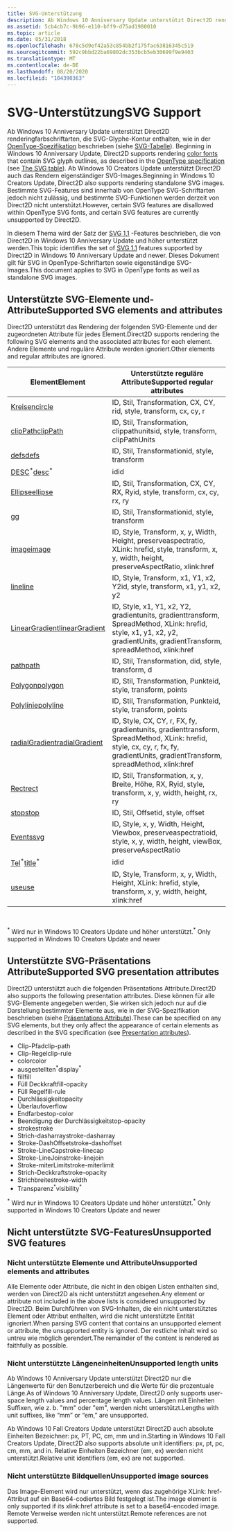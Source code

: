 ```yaml
---
title: SVG-Unterstützung
description: Ab Windows 10 Anniversary Update unterstützt Direct2D renderingfarbschriftarten, die SVG-Symbol Umschriften enthalten, wie in der OpenType-Spezifikation beschrieben (siehe die "SVG"-Tabelle).
ms.assetid: 5cb4cb7c-9b96-e110-bff9-d75ad1980010
ms.topic: article
ms.date: 05/31/2018
ms.openlocfilehash: 678c5d9ef42a53c854bb2f175fac63816345c519
ms.sourcegitcommit: 592c9bbd22ba69802dc353bcb5eb30699f9e9403
ms.translationtype: MT
ms.contentlocale: de-DE
ms.lasthandoff: 08/20/2020
ms.locfileid: "104390363"
---
```

# <a name="svg-support"></a><span data-ttu-id="913b1-103">SVG-Unterstützung</span><span class="sxs-lookup"><span data-stu-id="913b1-103">SVG Support</span></span>

<span data-ttu-id="913b1-104">Ab Windows 10 Anniversary Update unterstützt Direct2D renderingfarbschriftarten, die SVG-Glyphe-Kontur enthalten, wie in der [OpenType-Spezifikation](/typography/opentype/spec/) beschrieben (siehe [SVG-Tabelle](/typography/opentype/spec/svg)). [](../directwrite/color-fonts.md)</span><span class="sxs-lookup"><span data-stu-id="913b1-104">Beginning in Windows 10 Anniversary Update, Direct2D supports rendering [color fonts](../directwrite/color-fonts.md) that contain SVG glyph outlines, as described in the [OpenType specification](/typography/opentype/spec/) (see [The SVG table](/typography/opentype/spec/svg)).</span></span> <span data-ttu-id="913b1-105">Ab Windows 10 Creators Update unterstützt Direct2D auch das Rendern eigenständiger SVG-Images.</span><span class="sxs-lookup"><span data-stu-id="913b1-105">Beginning in Windows 10 Creators Update, Direct2D also supports rendering standalone SVG images.</span></span> <span data-ttu-id="913b1-106">Bestimmte SVG-Features sind innerhalb von OpenType SVG-Schriftarten jedoch nicht zulässig, und bestimmte SVG-Funktionen werden derzeit von Direct2D nicht unterstützt.</span><span class="sxs-lookup"><span data-stu-id="913b1-106">However, certain SVG features are disallowed within OpenType SVG fonts, and certain SVG features are currently unsupported by Direct2D.</span></span>  

<span data-ttu-id="913b1-107">In diesem Thema wird der Satz der [SVG 1,1](https://www.w3.org/TR/SVG11/) -Features beschrieben, die von Direct2D in Windows 10 Anniversary Update und höher unterstützt werden.</span><span class="sxs-lookup"><span data-stu-id="913b1-107">This topic identifies the set of [SVG 1.1](https://www.w3.org/TR/SVG11/) features supported by Direct2D in Windows 10 Anniversary Update and newer.</span></span> <span data-ttu-id="913b1-108">Dieses Dokument gilt für SVG in OpenType-Schriftarten sowie eigenständige SVG-Images.</span><span class="sxs-lookup"><span data-stu-id="913b1-108">This document applies to SVG in OpenType fonts as well as standalone SVG images.</span></span>

## <a name="supported-svg-elements-and-attributes"></a><span data-ttu-id="913b1-109">Unterstützte SVG-Elemente und-Attribute</span><span class="sxs-lookup"><span data-stu-id="913b1-109">Supported SVG elements and attributes</span></span>

<span data-ttu-id="913b1-110">Direct2D unterstützt das Rendering der folgenden SVG-Elemente und der zugeordneten Attribute für jedes Element.</span><span class="sxs-lookup"><span data-stu-id="913b1-110">Direct2D supports rendering the following SVG elements and the associated attributes for each element.</span></span> <span data-ttu-id="913b1-111">Andere Elemente und reguläre Attribute werden ignoriert.</span><span class="sxs-lookup"><span data-stu-id="913b1-111">Other elements and regular attributes are ignored.</span></span>



| <span data-ttu-id="913b1-112">Element</span><span class="sxs-lookup"><span data-stu-id="913b1-112">Element</span></span>                                                                                  | <span data-ttu-id="913b1-113">Unterstützte reguläre Attribute</span><span class="sxs-lookup"><span data-stu-id="913b1-113">Supported regular attributes</span></span>                                                             |
|------------------------------------------------------------------------------------------|------------------------------------------------------------------------------------------|
| [<span data-ttu-id="913b1-114">Kreisen</span><span class="sxs-lookup"><span data-stu-id="913b1-114">circle</span></span>](https://www.w3.org/TR/SVG11/shapes.mdl#circleelement)                           | <span data-ttu-id="913b1-115">ID, Stil, Transformation, CX, CY, r</span><span class="sxs-lookup"><span data-stu-id="913b1-115">id, style, transform, cx, cy, r</span></span>                                                          |
| [<span data-ttu-id="913b1-116">clipPath</span><span class="sxs-lookup"><span data-stu-id="913b1-116">clipPath</span></span>](https://www.w3.org/TR/SVG11/masking.mdl#clippathelement)                      | <span data-ttu-id="913b1-117">ID, Stil, Transformation, clippathunits</span><span class="sxs-lookup"><span data-stu-id="913b1-117">id, style, transform, clipPathUnits</span></span>                                                      |
| [<span data-ttu-id="913b1-118">defs</span><span class="sxs-lookup"><span data-stu-id="913b1-118">defs</span></span>](https://www.w3.org/TR/SVG11/struct.mdl#defselement)                               | <span data-ttu-id="913b1-119">ID, Stil, Transformation</span><span class="sxs-lookup"><span data-stu-id="913b1-119">id, style, transform</span></span>                                                                     |
| <span data-ttu-id="913b1-120">[DESC](https://www.w3.org/TR/SVG11/struct.mdl#descriptionandtitleelements)<sup>\*</sup></span><span class="sxs-lookup"><span data-stu-id="913b1-120">[desc](https://www.w3.org/TR/SVG11/struct.mdl#descriptionandtitleelements)<sup>\*</sup></span></span>  | <span data-ttu-id="913b1-121">id</span><span class="sxs-lookup"><span data-stu-id="913b1-121">id</span></span>                                                                                       |
| [<span data-ttu-id="913b1-122">Ellipse</span><span class="sxs-lookup"><span data-stu-id="913b1-122">ellipse</span></span>](https://www.w3.org/TR/SVG11/shapes.mdl#ellipseelement)                         | <span data-ttu-id="913b1-123">ID, Stil, Transformation, CX, CY, RX, Ry</span><span class="sxs-lookup"><span data-stu-id="913b1-123">id, style, transform, cx, cy, rx, ry</span></span>                                                     |
| [<span data-ttu-id="913b1-124">g</span><span class="sxs-lookup"><span data-stu-id="913b1-124">g</span></span>](https://www.w3.org/TR/SVG11/struct.mdl#gelement)                                     | <span data-ttu-id="913b1-125">ID, Stil, Transformation</span><span class="sxs-lookup"><span data-stu-id="913b1-125">id, style, transform</span></span>                                                                     |
| [<span data-ttu-id="913b1-126">image</span><span class="sxs-lookup"><span data-stu-id="913b1-126">image</span></span>](https://www.w3.org/TR/SVG11/struct.mdl#imageelement)                             | <span data-ttu-id="913b1-127">ID, Style, Transform, x, y, Width, Height, preserveaspectratio, XLink: href</span><span class="sxs-lookup"><span data-stu-id="913b1-127">id, style, transform, x, y, width, height, preserveAspectRatio, xlink:href</span></span>               |
| [<span data-ttu-id="913b1-128">line</span><span class="sxs-lookup"><span data-stu-id="913b1-128">line</span></span>](https://www.w3.org/TR/SVG11/shapes.mdl#lineelement)                               | <span data-ttu-id="913b1-129">ID, Style, Transform, x1, Y1, x2, Y2</span><span class="sxs-lookup"><span data-stu-id="913b1-129">id, style, transform, x1, y1, x2, y2</span></span>                                                     |
| [<span data-ttu-id="913b1-130">LinearGradient</span><span class="sxs-lookup"><span data-stu-id="913b1-130">linearGradient</span></span>](https://www.w3.org/TR/SVG11/pservers.mdl#lineargradientelement)         | <span data-ttu-id="913b1-131">ID, Style, x1, Y1, x2, Y2, gradientunits, gradienttransform, SpreadMethod, XLink: href</span><span class="sxs-lookup"><span data-stu-id="913b1-131">id, style, x1, y1, x2, y2, gradientUnits, gradientTransform, spreadMethod, xlink:href</span></span>    |
| [<span data-ttu-id="913b1-132">path</span><span class="sxs-lookup"><span data-stu-id="913b1-132">path</span></span>](https://www.w3.org/TR/SVG11/paths.mdl#pathelement)                                | <span data-ttu-id="913b1-133">ID, Stil, Transformation, d</span><span class="sxs-lookup"><span data-stu-id="913b1-133">id, style, transform, d</span></span>                                                                  |
| [<span data-ttu-id="913b1-134">Polygon</span><span class="sxs-lookup"><span data-stu-id="913b1-134">polygon</span></span>](https://www.w3.org/TR/SVG11/shapes.mdl#polygonelement)                         | <span data-ttu-id="913b1-135">ID, Stil, Transformation, Punkte</span><span class="sxs-lookup"><span data-stu-id="913b1-135">id, style, transform, points</span></span>                                                             |
| [<span data-ttu-id="913b1-136">Polylinie</span><span class="sxs-lookup"><span data-stu-id="913b1-136">polyline</span></span>](https://www.w3.org/TR/SVG11/shapes.mdl#polylineelement)                       | <span data-ttu-id="913b1-137">ID, Stil, Transformation, Punkte</span><span class="sxs-lookup"><span data-stu-id="913b1-137">id, style, transform, points</span></span>                                                             |
| [<span data-ttu-id="913b1-138">radialGradient</span><span class="sxs-lookup"><span data-stu-id="913b1-138">radialGradient</span></span>](https://www.w3.org/TR/SVG11/pservers.mdl#radialgradientelement)         | <span data-ttu-id="913b1-139">ID, Style, CX, CY, r, FX, fy, gradientunits, gradienttransform, SpreadMethod, XLink: href</span><span class="sxs-lookup"><span data-stu-id="913b1-139">id, style, cx, cy, r, fx, fy, gradientUnits, gradientTransform, spreadMethod, xlink:href</span></span> |
| [<span data-ttu-id="913b1-140">Rect</span><span class="sxs-lookup"><span data-stu-id="913b1-140">rect</span></span>](https://www.w3.org/TR/SVG11/shapes.mdl#rectelement)                               | <span data-ttu-id="913b1-141">ID, Stil, Transformation, x, y, Breite, Höhe, RX, Ry</span><span class="sxs-lookup"><span data-stu-id="913b1-141">id, style, transform, x, y, width, height, rx, ry</span></span>                                        |
| [<span data-ttu-id="913b1-142">stop</span><span class="sxs-lookup"><span data-stu-id="913b1-142">stop</span></span>](https://www.w3.org/TR/SVG11/pservers.mdl#stopelement)                             | <span data-ttu-id="913b1-143">ID, Stil, Offset</span><span class="sxs-lookup"><span data-stu-id="913b1-143">id, style, offset</span></span>                                                                        |
| [<span data-ttu-id="913b1-144">Events</span><span class="sxs-lookup"><span data-stu-id="913b1-144">svg</span></span>](https://www.w3.org/TR/SVG11/struct.mdl#svgelement)                                 | <span data-ttu-id="913b1-145">ID, Style, x, y, Width, Height, Viewbox, preserveaspectratio</span><span class="sxs-lookup"><span data-stu-id="913b1-145">id, style, x, y, width, height, viewBox, preserveAspectRatio</span></span>                             |
| <span data-ttu-id="913b1-146">[Tel](https://www.w3.org/TR/SVG11/struct.mdl#descriptionandtitleelements)<sup>\*</sup></span><span class="sxs-lookup"><span data-stu-id="913b1-146">[title](https://www.w3.org/TR/SVG11/struct.mdl#descriptionandtitleelements)<sup>\*</sup></span></span> | <span data-ttu-id="913b1-147">id</span><span class="sxs-lookup"><span data-stu-id="913b1-147">id</span></span>                                                                                       |
| [<span data-ttu-id="913b1-148">use</span><span class="sxs-lookup"><span data-stu-id="913b1-148">use</span></span>](https://www.w3.org/TR/SVG11/struct.mdl#useelement)                                 | <span data-ttu-id="913b1-149">ID, Style, Transform, x, y, Width, Height, XLink: href</span><span class="sxs-lookup"><span data-stu-id="913b1-149">id, style, transform, x, y, width, height, xlink:href</span></span>                                    |



 

<span data-ttu-id="913b1-150"><sup>\*</sup> Wird nur in Windows 10 Creators Update und höher unterstützt.</span><span class="sxs-lookup"><span data-stu-id="913b1-150"><sup>\*</sup> Only supported in Windows 10 Creators Update and newer</span></span>

## <a name="supported-svg-presentation-attributes"></a><span data-ttu-id="913b1-151">Unterstützte SVG-Präsentations Attribute</span><span class="sxs-lookup"><span data-stu-id="913b1-151">Supported SVG presentation attributes</span></span>

<span data-ttu-id="913b1-152">Direct2D unterstützt auch die folgenden Präsentations Attribute.</span><span class="sxs-lookup"><span data-stu-id="913b1-152">Direct2D also supports the following presentation attributes.</span></span> <span data-ttu-id="913b1-153">Diese können für alle SVG-Elemente angegeben werden, Sie wirken sich jedoch nur auf die Darstellung bestimmter Elemente aus, wie in der SVG-Spezifikation beschrieben (siehe [Präsentations Attribute](https://www.w3.org/TR/SVG11/attindex.mdl#presentationattributes)).</span><span class="sxs-lookup"><span data-stu-id="913b1-153">These can be specified on any SVG elements, but they only affect the appearance of certain elements as described in the SVG specification (see [Presentation attributes](https://www.w3.org/TR/SVG11/attindex.mdl#presentationattributes)).</span></span>

-   <span data-ttu-id="913b1-154">Clip-Pfad</span><span class="sxs-lookup"><span data-stu-id="913b1-154">clip-path</span></span>
-   <span data-ttu-id="913b1-155">Clip-Regel</span><span class="sxs-lookup"><span data-stu-id="913b1-155">clip-rule</span></span>
-   <span data-ttu-id="913b1-156">color</span><span class="sxs-lookup"><span data-stu-id="913b1-156">color</span></span>
-   <span data-ttu-id="913b1-157">ausgestellten<sup>\*</sup></span><span class="sxs-lookup"><span data-stu-id="913b1-157">display<sup>\*</sup></span></span>
-   <span data-ttu-id="913b1-158">fill</span><span class="sxs-lookup"><span data-stu-id="913b1-158">fill</span></span>
-   <span data-ttu-id="913b1-159">Füll Deckkraft</span><span class="sxs-lookup"><span data-stu-id="913b1-159">fill-opacity</span></span>
-   <span data-ttu-id="913b1-160">Füll Regel</span><span class="sxs-lookup"><span data-stu-id="913b1-160">fill-rule</span></span>
-   <span data-ttu-id="913b1-161">Durchlässigkeit</span><span class="sxs-lookup"><span data-stu-id="913b1-161">opacity</span></span>
-   <span data-ttu-id="913b1-162">Überlauf</span><span class="sxs-lookup"><span data-stu-id="913b1-162">overflow</span></span>
-   <span data-ttu-id="913b1-163">Endfarbe</span><span class="sxs-lookup"><span data-stu-id="913b1-163">stop-color</span></span>
-   <span data-ttu-id="913b1-164">Beendigung der Durchlässigkeit</span><span class="sxs-lookup"><span data-stu-id="913b1-164">stop-opacity</span></span>
-   <span data-ttu-id="913b1-165">stroke</span><span class="sxs-lookup"><span data-stu-id="913b1-165">stroke</span></span>
-   <span data-ttu-id="913b1-166">Strich-dasharray</span><span class="sxs-lookup"><span data-stu-id="913b1-166">stroke-dasharray</span></span>
-   <span data-ttu-id="913b1-167">Stroke-DashOffset</span><span class="sxs-lookup"><span data-stu-id="913b1-167">stroke-dashoffset</span></span>
-   <span data-ttu-id="913b1-168">Stroke-LineCap</span><span class="sxs-lookup"><span data-stu-id="913b1-168">stroke-linecap</span></span>
-   <span data-ttu-id="913b1-169">Stroke-LineJoin</span><span class="sxs-lookup"><span data-stu-id="913b1-169">stroke-linejoin</span></span>
-   <span data-ttu-id="913b1-170">Stroke-miterLimit</span><span class="sxs-lookup"><span data-stu-id="913b1-170">stroke-miterlimit</span></span>
-   <span data-ttu-id="913b1-171">Strich-Deckkraft</span><span class="sxs-lookup"><span data-stu-id="913b1-171">stroke-opacity</span></span>
-   <span data-ttu-id="913b1-172">Strichbreite</span><span class="sxs-lookup"><span data-stu-id="913b1-172">stroke-width</span></span>
-   <span data-ttu-id="913b1-173">Transparenz<sup>\*</sup></span><span class="sxs-lookup"><span data-stu-id="913b1-173">visibility<sup>\*</sup></span></span>

<span data-ttu-id="913b1-174"><sup>\*</sup> Wird nur in Windows 10 Creators Update und höher unterstützt.</span><span class="sxs-lookup"><span data-stu-id="913b1-174"><sup>\*</sup> Only supported in Windows 10 Creators Update and newer</span></span>

## <a name="unsupported-svg-features"></a><span data-ttu-id="913b1-175">Nicht unterstützte SVG-Features</span><span class="sxs-lookup"><span data-stu-id="913b1-175">Unsupported SVG features</span></span>

### <a name="unsupported-elements-and-attributes"></a><span data-ttu-id="913b1-176">Nicht unterstützte Elemente und Attribute</span><span class="sxs-lookup"><span data-stu-id="913b1-176">Unsupported elements and attributes</span></span>

<span data-ttu-id="913b1-177">Alle Elemente oder Attribute, die nicht in den obigen Listen enthalten sind, werden von Direct2D als nicht unterstützt angesehen.</span><span class="sxs-lookup"><span data-stu-id="913b1-177">Any element or attribute not included in the above lists is considered unsupported by Direct2D.</span></span> <span data-ttu-id="913b1-178">Beim Durchführen von SVG-Inhalten, die ein nicht unterstütztes Element oder Attribut enthalten, wird die nicht unterstützte Entität ignoriert.</span><span class="sxs-lookup"><span data-stu-id="913b1-178">When parsing SVG content that contains an unsupported element or attribute, the unsupported entity is ignored.</span></span> <span data-ttu-id="913b1-179">Der restliche Inhalt wird so untreu wie möglich gerendert.</span><span class="sxs-lookup"><span data-stu-id="913b1-179">The remainder of the content is rendered as faithfully as possible.</span></span>

### <a name="unsupported-length-units"></a><span data-ttu-id="913b1-180">Nicht unterstützte Längeneinheiten</span><span class="sxs-lookup"><span data-stu-id="913b1-180">Unsupported length units</span></span>

<span data-ttu-id="913b1-181">Ab Windows 10 Anniversary Update unterstützt Direct2D nur die Längenwerte für den Benutzerbereich und die Werte für die prozentuale Länge.</span><span class="sxs-lookup"><span data-stu-id="913b1-181">As of Windows 10 Anniversary Update, Direct2D only supports user-space length values and percentage length values.</span></span> <span data-ttu-id="913b1-182">Längen mit Einheiten Suffixen, wie z. b. "mm" oder "em", werden nicht unterstützt.</span><span class="sxs-lookup"><span data-stu-id="913b1-182">Lengths with unit suffixes, like “mm” or “em,” are unsupported.</span></span>

<span data-ttu-id="913b1-183">Ab Windows 10 Fall Creators Update unterstützt Direct2D auch absolute Einheiten Bezeichner: px, PT, PC, cm, mm und in.</span><span class="sxs-lookup"><span data-stu-id="913b1-183">Starting in Windows 10 Fall Creators Update, Direct2D also supports absolute unit identifiers: px, pt, pc, cm, mm, and in.</span></span> <span data-ttu-id="913b1-184">Relative Einheiten Bezeichner (em, ex) werden nicht unterstützt.</span><span class="sxs-lookup"><span data-stu-id="913b1-184">Relative unit identifiers (em, ex) are not supported.</span></span>

### <a name="unsupported-image-sources"></a><span data-ttu-id="913b1-185">Nicht unterstützte Bildquellen</span><span class="sxs-lookup"><span data-stu-id="913b1-185">Unsupported image sources</span></span>

<span data-ttu-id="913b1-186">Das Image-Element wird nur unterstützt, wenn das zugehörige XLink: href-Attribut auf ein Base64-codiertes Bild festgelegt ist.</span><span class="sxs-lookup"><span data-stu-id="913b1-186">The image element is only supported if its xlink:href attribute is set to a base64-encoded image.</span></span> <span data-ttu-id="913b1-187">Remote Verweise werden nicht unterstützt.</span><span class="sxs-lookup"><span data-stu-id="913b1-187">Remote references are not supported.</span></span>

 

 